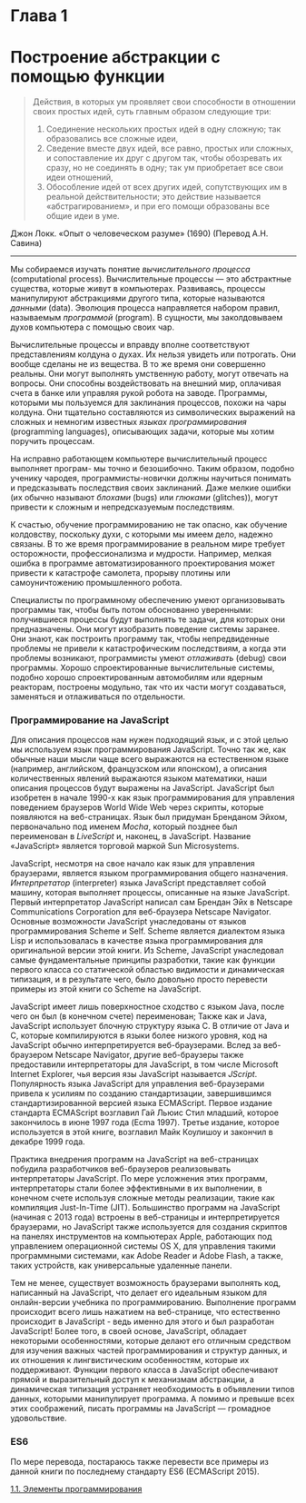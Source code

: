 # Глава 1

# Построение абстракции с помощью функции

> Действия, в которых ум проявляет свои способности в отношении своих простых идей, суть главным образом следующие три:
> 1) Соединение нескольких простых идей в одну сложную; так образовались все сложные идеи, 
> 2) Сведение вместе двух идей, все равно, простых или сложных, и сопоставление их друг с другом так, чтобы обозревать их сразу, но не соединять в одну; так ум приобретает все свои идеи отношений, 
> 3) Обособление идей от всех других идей, сопутствующих им в реальной действительности; это действие называется «абстрагированием», и при его помощи образованы все общие идеи в уме.

Джон Локк. «Опыт о человеческом разуме» (1690) (Перевод А.Н. Савина)

---

Мы собираемся изучать понятие *вычислительного процесса* (computational process). Вычислительные процессы — это абстрактные существа, которые живут в компьютерах. Развиваясь, процессы манипулируют абстракциями другого типа, которые называются *данными* (data). Эволюция процесса направляется набором правил, называемым *программой* (program). В сущности, мы заколдовываем духов компьютера с помощью своих чар.

Вычислительные процессы и вправду вполне соответствуют представлениям колдуна о духах. Их нельзя увидеть или потрогать. Они вообще сделаны не из вещества. В то же время они совершенно реальны. Они могут выполнять умственную работу, могут отвечать на вопросы. Они способны воздействовать на внешний мир, оплачивая счета в банке или управляя рукой робота на заводе. Программы, которыми мы пользуемся для заклинания процессов, похожи на чары колдуна. Они тщательно составляются из символических выражений на сложных и немногим известных *языках программирования* (programming languages), описывающих задачи, которые мы хотим поручить процессам.

На исправно работающем компьютере вычислительный процесс выполняет програм- мы точно и безошибочно. Таким образом, подобно ученику чародея, программисты-новички должны научиться понимать и предсказывать последствия своих заклинаний. Даже мелкие ошибки (их обычно называют *блохами* (bugs) или *глюками* (glitches)), могут привести к сложным и непредсказуемым последствиям.

К счастью, обучение программированию не так опасно, как обучение колдовству, поскольку духи, с которыми мы имеем дело, надежно связаны. В то же время программирование в реальном мире требует осторожности, профессионализма и мудрости. Например, мелкая ошибка в программе автоматизированного проектирования может привести к катастрофе самолета, прорыву плотины или самоуничтожению промышленного робота.

Специалисты по программному обеспечению умеют организовывать программы так, чтобы быть потом обоснованно уверенными: получившиеся процессы будут выполнять те задачи, для которых они предназначены. Они могут изобразить поведение системы заранее. Они знают, как построить программу так, чтобы непредвиденные проблемы не привели к катастрофическим последствиям, а когда эти проблемы возникают, программисты умеют *отлаживать* (debug) свои программы. Хорошо спроектированные вычислительные системы, подобно хорошо спроектированным автомобилям или ядерным реакторам, построены модульно, так что их части могут создаваться, заменяться и отлаживаться по отдельности.

### Программирование на JavaScript

Для описания процессов нам нужен подходящий язык, и с этой целью мы используем язык программирования JavaScript. Точно так же, как обычные наши мысли чаще всего выражаются на естественном языке (например, английском, французском или японском), а описания количественных явлений выражаются языком математики, наши описания процессов будут выражены на JavaScript. JavaScript был изобретен в начале 1990-х как язык программирования для управления поведением браузеров World Wide Web через скрипты, которые появляются на веб-страницах. Язык был придуман Бренданом Эйхом, первоначально под именем *Mocha*, который позднее был переименован в *LiveScript* и, наконец, в JavaScript. Название «JavaScript» является торговой маркой Sun Microsystems.

JavaScript, несмотря на свое начало как язык для управления браузерами, является языком программирования общего назначения. *Интерпретатор* (interpreter) языка JavaScript представляет собой машину, которая выполняет процессы, описанные на языке JavaScript. Первый интерпретатор JavaScript написал сам Брендан Эйх в Netscape Communications Corporation для веб-браузера Netscape Navigator. Основные возможности JavaScript унаследованы от языков программирования Scheme и Self. Scheme является диалектом языка Lisp и использовалась в качестве языка программирования для оригинальной версии этой книги. Из Scheme, JavaScript унаследовал самые фундаментальные принципы разработки, такие как функции первого класса со статической областью видимости и динамическая типизация, и в результате чего, было довольно просто перевести примеры из этой книги со Scheme на JavaScript.

JavaScript имеет лишь поверхностное сходство с языком Java, после чего он был (в конечном счете) переименован; Также как и Java, JavaScript использует блочную структуру языка C. В отличие от Java и C, которые компилируются в языки более низкого уровня, код на JavaScript обычно интерпретируется веб-браузерами. Вслед за веб-браузером Netscape Navigator, другие веб-браузеры также предоставили интерпретаторы для JavaScript, в том числе Microsoft Internet Explorer, чья версия язы JavaScript называется *JScript*. Популярность языка JavaScript для управления веб-браузерами привела к усилиям по созданию стандартизации, завершившимся стандартизированной версией языка ECMAScript. Первое издание стандарта ECMAScript возглавил Гай Льюис Стил младший, которое закончилось в июне 1997 года (Ecma 1997). Третье издание, которое используется в этой книге, возглавил Майк Коулишоу и закончил в декабре 1999 года.

Практика внедрения программ на JavaScript на веб-страницах побудила разработчиков веб-браузеров реализовывать интерпретаторы JavaScript. По мере усложнения этих программ, интерпретаторы стали более эффективными в их выполнении, в конечном счете используя сложные методы реализации, такие как компиляция Just-In-Time (JIT). Большинство программ на JavaScript (начиная с 2013 года) встроены в веб-страницы и интерпретируется браузерами, но JavaScript также используется для создания скриптов на панелях инструментов на компьютерах Apple, работающих под управлением операционной системы OS X, для управления такими программными системами, как Adobe Reader и Adobe Flash, а также, таких устройств, как универсальные удаленные панели.

Тем не менее, существует возможность браузерами выполнять код, написанный на JavaScript, что делает его идеальным языком для онлайн-версии учебника по программированию. Выполнение программ происходит всего лишь нажатием на веб-странице, что естественно происходит в JavaScript - ведь именно для этого и был разработан JavaScript! Более того, в своей основе, JavaScript, обладает некоторыми особенностями, которые делают его отличным средством для изучения важных частей программирования и структур данных, и их отношения к лингвистическим особенностям, которые их поддерживают. Функции первого класса в JavaScript обеспечивают прямой и выразительный доступ к механизмам абстракции, а динамическая типизация устраняет необходимость в объявлении типов данных, которыми манипулирует программа. А помимо и превыше всех этих соображений, писать программы на JavaScript — громадное удовольствие.

### ES6

По мере перевода, постараюсь также перевести все примеры из данной книги по последнему стандарту ES6 (ECMAScript 2015).

[1.1. Элементы программирования](ch1-1.md)
